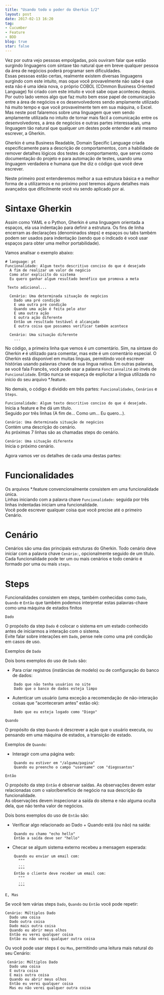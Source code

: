 ```yaml
---
title: "Usando todo o poder do Gherkin 1/2"
layout: post
date: 2017-02-13 16:20
tag:
- Cucumber
- Feature
- BDD
blog: true
star: false
---
```


Vez por outra vejo pessoas empolgadas, pois ouviram falar que estão surgindo linguagens com sintaxe tão natural que em breve qualquer pessoa da área de negócios poderá programar sem dificuldades.  
Essas pessoas estão certas, realmente existem diversas linguagens surgindo com este intuito, mas oque você provavelmente não sabe é que esta não é uma ideia nova, o próprio COBOL (COmmon Business Oriented Language) foi criado com este intuito e você sabe oque aconteceu depois.  
Por outro lado vemos algo que faz muito bem esse papel de comunicação entre a área de negócios e os desenvolvedores sendo amplamente utilizado há muito tempo e que você provavelmente tem em sua máquina, o Excel.  
Mas neste post falaremos sobre uma linguagem que vem sendo amplamente utilizada no intuito de tornar mais fácil a comunicação entre os desenvolvedores, a área de negócios e outras partes interessadas, uma linguagem tão natural que qualquer um destes pode entender e até mesmo escrever, a Gherkin.
  
Gherkin é uma Business Readable, Domain Specific Language criada especificamente para a descrição de comportamentos, com a habilidade de remover detalhes lógicos dos testes de comportamento, que serve como documentação do projeto e para automação de testes, usando uma linguagem verdadeira e humana que lhe diz o código que você deve escrever.  
  
Neste primeiro post entenderemos melhor a sua estrutura básica e a melhor forma de a utilizarmos e no próximo post teremos alguns detalhes mais avançados que dificilmente você viu sendo aplicado por ai.
  
  
Sintaxe Gherkin
===============
  
Assim como YAML e o Python, Gherkin é uma linguagem orientada a espaços, ela usa indentação para definir a estrutura. Os fins de linha encerram as declarações (denominados steps) e espaços ou tabs também podem ser usados para indentação (sendo que o indicado é você usar espaços para obter uma melhor portabilidade).  
  
Vamos analisar o exemplo abaixo:  
  
```Gherkin
# language: pt
Funcionalidade: Algum texto descritivo conciso do que é desejado
  A fim de realizar um valor de negócio
  Como ator explicito do sistema
  Eu quero ganhar algum resultado benéfico que promova a meta

 Texto adicional...

  Cenário: Uma determinada situação de negócios
    Dado uma pré condição
    E uma outra pré condição
    Quando uma ação é feita pelo ator
    E uma outra ação
    E outra ação diferente
    Então um resultado testável é alcançado
    E outra coisa que possamos verificar também acontece

  Cenário: Uma situação diferente
    ...
```

No código, a primeira linha que vemos é um comentário. Sim, na sintaxe do Gherkin `#` é utilizado para comentar, mas este é um comentário especial.
O Gherkin está disponível em muitas linguas, permitindo você escrever histórias usando palavras chave de sua lingua nativa. 
Em outras palavras, se você fala Francês, você pode usar a palavra `Fonctionnalité` ao invés de `Funcionalidade`.
Então nunca se esqueça de explicitar a língua utilizada no início do seu arquivo *.feature.

No demais, o código é dividido em três partes: `Funcionalidades`, `Cenários` e `Steps`.  
  
`Funcionalidade: Algum texto descritivo conciso do que é desejado.`  
	Inicia a feature e lhe dá um título.  
	Seguido por três linhas (A fim de... Como um... Eu quero...).  

`Cenário: Uma determinada situação de negócios`  
	Contém uma descrição do cenário.  
	As próximas 7 linhas são as chamadas steps do cenário.  

`Cenário: Uma situação diferente`  
	Inicia o próximo cenário.  
  
  
Agora vamos ver os detalhes de cada uma destas partes:  
  
# Funcionalidades

Os arquivos *.feature convencionalmente consistem em uma funcionalidade única.  
Linhas iniciando com a palavra chave `Funcionalidade:` seguida por três linhas indentadas iniciam uma funcionalidade.  
Você pode escrever qualquer coisa que você precise até o primeiro Cenário.  
  
# Cenário  
  
Cenários são uma das principais estruturas do Gherkin. Todo cenário deve iniciar com a palavra chave `Cenário:`, opcionalmente seguido de um título.  
Cada funcionalidade pode ter um ou mais cenários e todo cenário é formado por uma ou mais `steps`.  
  
# Steps  
  
Funcionalidades consistem em steps, também conhecidas como `Dado`, `Quando` e `Então` que também podemos interpretar estas palavras-chave como uma máquina de estados finitos  
  
`Dado`  
  
O propósito da step `Dado` é colocar o sistema em um estado conhecido antes de iniciarmos a interação com o sistema.  
Evite falar sobre interações em `Dado`, pense nele como uma pré condição em casos de uso.  
  
  
Exemplos de `Dado`  
  
Dois bons exemplos do uso de `Dado` são:  
  
* Para criar registros (instâncias de modelo) ou de configuração do banco de dados:  
  
```Gherkin
    Dado que não tenha usuários no site
    Dado que o banco de dados esteja limpo
```
  
* Autenticar um usuário (uma exceção a recomendação de não-interação coisas que “aconteceram antes” estão ok):  
  
```Gherkin
    Dado que eu esteja logado como "Diego"
```
  
  
`Quando`  

O propósito da step `Quando` é descrever a ação que o usuário executa, ou pensando em uma máquina de estados, a transição de estado.  
  
  
Exemplos de `Quando`:  
    
* Interagir com uma página web:  
  
```Gherkin
    Quando eu estiver em "/alguma/pagina"
    Quando eu preencho o campo "username" com "diegosantos"
```
  
`Então`  
  
O propósito da step `Então` é observar saídas. As observações devem estar relacionadas com o valor/benefício de negócio na sua descrição da funcionalidade.  
As observações devem inspecionar a saída do sitema e não alguma oculta dela, que não tenha valor de negócios.  
  
  
Dois bons exemplos do uso de `Então` são:  
  
* Verificar algo relacionado ao Dado + Quando está (ou não) na saída:  
    
```Gherkin
    Quando eu chamo "echo hello"
    Então a saída deve ser "hello"
```
  
* Checar se algum sistema externo recebeu a mensagem esperada:  
    
```Gherkin
    Quando eu enviar um email com:
      """
      ...
      """
    Então o cliente deve receber um email com:
      """
      ...
      """
```
  
`E, Mas`   

Se você tem várias steps `Dado`, `Quando` ou `Então` você pode repetir:  
  
```Gherkin
Cenário: Múltiplos Dado
  Dado uma coisa
  Dado outra coisa
  Dado mais outra coisa
  Quando eu abrir meus olhos
  Então eu verei qualquer coisa
  Então eu não verei qualquer outra coisa
```
  
  Ou você pode usar steps `E` ou `Mas`, permitindo uma leitura mais natural do seu Cenário:  
  
```Gherkin
 Cenário: Múltiplos Dado
  Dado uma coisa
  E outra coisa
  E mais outra coisa
  Quando eu abrir meus olhos
  Então eu verei qualquer coisa
  Mas eu não verei qualquer outra coisa
```
